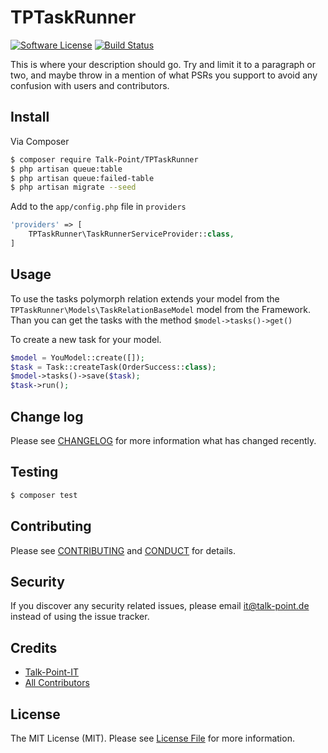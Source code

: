 # TPTaskRunner

[![Software License][ico-license]](LICENSE.md)
[![Build Status](https://travis-ci.org/Talk-Point/tp-laravel-s3-queue-develop.svg?branch=master)](https://travis-ci.org/Talk-Point/tp-laravel-s3-queue-develop)

This is where your description should go. Try and limit it to a paragraph or two, and maybe throw in a mention of what
PSRs you support to avoid any confusion with users and contributors.

## Install

Via Composer

``` bash
$ composer require Talk-Point/TPTaskRunner
$ php artisan queue:table
$ php artisan queue:failed-table
$ php artisan migrate --seed
```

Add to the `app/config.php` file in `providers`

```php
'providers' => [
    TPTaskRunner\TaskRunnerServiceProvider::class,
]
```

## Usage

To use the tasks polymorph relation extends your model from the `TPTaskRunner\Models\TaskRelationBaseModel` model from the Framework.
Than you can get the tasks with the method `$model->tasks()->get()`

To create a new task for your model.

```php
$model = YouModel::create([]);
$task = Task::createTask(OrderSuccess::class);
$model->tasks()->save($task);
$task->run();
```

## Change log

Please see [CHANGELOG](CHANGELOG.md) for more information what has changed recently.

## Testing

``` bash
$ composer test
```

## Contributing

Please see [CONTRIBUTING](CONTRIBUTING.md) and [CONDUCT](CONDUCT.md) for details.

## Security

If you discover any security related issues, please email it@talk-point.de instead of using the issue tracker.

## Credits

- [Talk-Point-IT][link-author]
- [All Contributors][link-contributors]

## License

The MIT License (MIT). Please see [License File](LICENSE.md) for more information.

[ico-version]: https://img.shields.io/packagist/v/Talk-Point/TPTaskRunner.svg?style=flat-square
[ico-license]: https://img.shields.io/badge/license-MIT-brightgreen.svg?style=flat-square
[ico-travis]: https://img.shields.io/travis/Talk-Point/TPTaskRunner/master.svg?style=flat-square
[ico-scrutinizer]: https://img.shields.io/scrutinizer/coverage/g/Talk-Point/TPTaskRunner.svg?style=flat-square
[ico-code-quality]: https://img.shields.io/scrutinizer/g/Talk-Point/TPTaskRunner.svg?style=flat-square
[ico-downloads]: https://img.shields.io/packagist/dt/Talk-Point/TPTaskRunner.svg?style=flat-square

[link-packagist]: https://packagist.org/packages/Talk-Point/TPTaskRunner
[link-travis]: https://travis-ci.org/Talk-Point/TPTaskRunner
[link-scrutinizer]: https://scrutinizer-ci.com/g/Talk-Point/TPTaskRunner/code-structure
[link-code-quality]: https://scrutinizer-ci.com/g/Talk-Point/TPTaskRunner
[link-downloads]: https://packagist.org/packages/Talk-Point/TPTaskRunner
[link-author]: https://github.com/Talk-Point
[link-contributors]: ../../contributors
